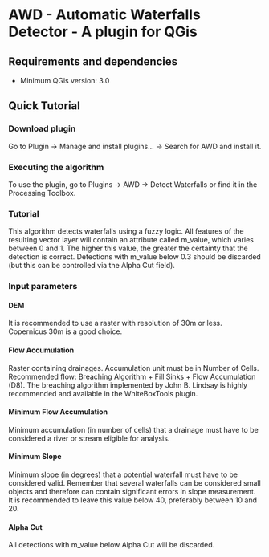 # AWD - Automatic Waterfalls Detector - A plugin for QGis

## Requirements and dependencies

- Minimum QGis version: 3.0

## Quick Tutorial

### Download plugin

Go to Plugin -> Manage and install plugins... -> Search for AWD and install it.

### Executing the algorithm

To use the plugin, go to Plugins -> AWD -> Detect Waterfalls or find it in the Processing Toolbox.

### Tutorial

This algorithm detects waterfalls using a fuzzy logic. All features of the resulting vector layer will contain an attribute called m_value, which varies between 0 and 1. The higher this value, the greater the certainty that the detection is correct. Detections with m_value below 0.3 should be discarded (but this can be controlled via the Alpha Cut field).

### Input parameters
#### DEM
It is recommended to use a raster with resolution of 30m or less. Copernicus 30m is a good choice.
#### Flow Accumulation
Raster containing drainages. Accumulation unit must be in Number of Cells. Recommended flow: Breaching Algorithm + Fill Sinks + Flow Accumulation (D8). The breaching algorithm implemented by John B. Lindsay is highly recommended and available in the WhiteBoxTools plugin.
#### Minimum Flow Accumulation
Minimum accumulation (in number of cells) that a drainage must have to be considered a river or stream eligible for analysis.
#### Minimum Slope
Minimum slope (in degrees) that a potential waterfall must have to be considered valid. Remember that several waterfalls can be considered small objects and therefore can contain significant errors in slope measurement. It is recommended to leave this value below 40, preferably between 10 and 20.
#### Alpha Cut
All detections with m_value below Alpha Cut will be discarded.
